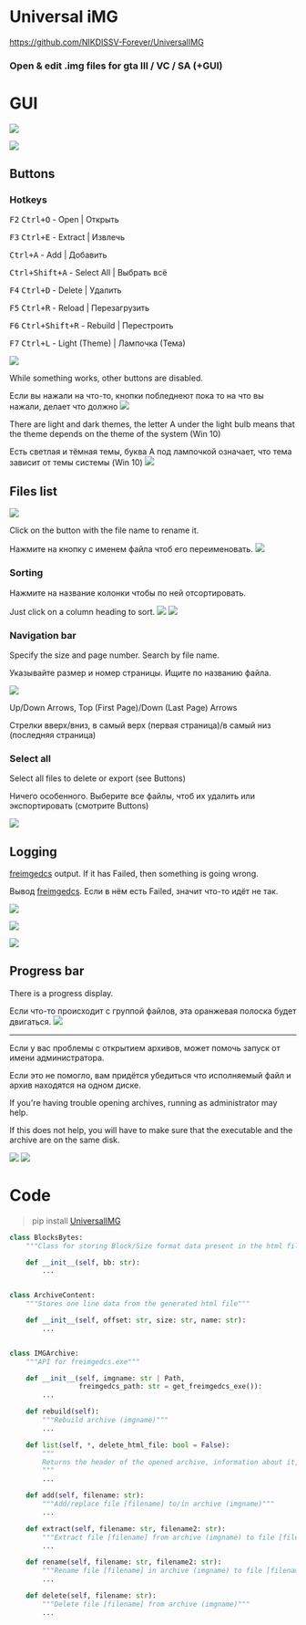 # Universal iMG

https://github.com/NIKDISSV-Forever/UniversalIMG

### Open & edit .img files for gta III / VC / SA (+GUI)

# GUI

![](https://github.com/NIKDISSV-Forever/UniversalIMG/raw/main/screenshots/main.png)

![](https://github.com/NIKDISSV-Forever/UniversalIMG/raw/main/screenshots/1.png)

## Buttons

### Hotkeys

<kbd>F2</kbd> <kbd>Ctrl+O</kbd> - Open | Открыть

<kbd>F3</kbd> <kbd>Ctrl+E</kbd> - Extract | Извлечь

<kbd>Ctrl+A</kbd> - Add | Добавить

<kbd>Ctrl+Shift+A</kbd> - Select All | Выбрать всё

<kbd>F4</kbd> <kbd>Ctrl+D</kbd> - Delete | Удалить

<kbd>F5</kbd> <kbd>Ctrl+R</kbd> - Reload | Перезагрузить

<kbd>F6</kbd> <kbd>Ctrl+Shift+R</kbd> - Rebuild | Перестроить

<kbd>F7</kbd> <kbd>Ctrl+L</kbd> - Light (Theme) | Лампочка (Тема)

![](https://github.com/NIKDISSV-Forever/UniversalIMG/raw/main/screenshots/4.png)

While something works, other buttons are disabled.

Если вы нажали на что-то, кнопки побледнеют пока то на что вы нажали, делает что должно
![](https://github.com/NIKDISSV-Forever/UniversalIMG/raw/main/screenshots/8.png)

There are light and dark themes, the letter A under the light bulb means that the theme depends on the theme of the
system (Win 10)

Есть светлая и тёмная темы, буква A под лампочкой означает, что тема зависит от темы системы (Win 10)
![](https://github.com/NIKDISSV-Forever/UniversalIMG/raw/main/screenshots/14.png)

## Files list

![](https://github.com/NIKDISSV-Forever/UniversalIMG/raw/main/screenshots/10.png)

Click on the button with the file name to rename it.

Нажмите на кнопку с именем файла чтоб его переименовать.
![](https://github.com/NIKDISSV-Forever/UniversalIMG/raw/main/screenshots/12.png)

### Sorting

Нажмите на название колонки чтобы по ней отсортировать.

Just click on a column heading to sort.
![](https://github.com/NIKDISSV-Forever/UniversalIMG/raw/main/screenshots/2.png)
![](https://github.com/NIKDISSV-Forever/UniversalIMG/raw/main/screenshots/11.png)

### Navigation bar

Specify the size and page number. Search by file name.

Указывайте размер и номер страницы. Ищите по названию файла.

![](https://github.com/NIKDISSV-Forever/UniversalIMG/raw/main/screenshots/9.png)

Up/Down Arrows, Top (First Page)/Down (Last Page) Arrows

Стрелки вверх/вниз, в самый верх (первая страница)/в самый низ (последняя страница)

### Select all

Select all files to delete or export (see Buttons)

Ничего особенного. Выберите все файлы, чтоб их удалить или экспортировать (смотрите Buttons)

![](https://github.com/NIKDISSV-Forever/UniversalIMG/raw/main/screenshots/3.png)

## Logging

[freimgedcs](https://code.google.com/archive/p/freimgedcs) output. If it has Failed, then something is going wrong.

Вывод [freimgedcs](https://code.google.com/archive/p/freimgedcs). Если в нём есть Failed, значит что-то идёт не так.

![](https://github.com/NIKDISSV-Forever/UniversalIMG/raw/main/screenshots/5.png)

![](https://github.com/NIKDISSV-Forever/UniversalIMG/raw/main/screenshots/6.png)

![](https://github.com/NIKDISSV-Forever/UniversalIMG/raw/main/screenshots/13.png)

## Progress bar

There is a progress display.

Если что-то происходит с группой файлов, эта оранжевая полоска будет двигаться.
![](https://github.com/NIKDISSV-Forever/UniversalIMG/raw/main/screenshots/7.png)

---

Если у вас проблемы с открытием архивов, может помочь запуск от имени администратора.

Если это не помогло, вам придётся убедиться что исполняемый файл и архив находятся на одном диске.

If you're having trouble opening archives, running as administrator may help.

If this does not help, you will have to make sure that the executable and the archive are on the same disk.

![](https://github.com/NIKDISSV-Forever/UniversalIMG/raw/main/screenshots/error.png)
![](https://github.com/NIKDISSV-Forever/UniversalIMG/raw/main/screenshots/fixed_error.png)

# Code

> pip install [UniversalIMG](https://pypi.org/project/UniversalIMG)

```python
class BlocksBytes:
    """Class for storing Block/Size format data present in the html file generated by the -lst command"""

    def __init__(self, bb: str):
        ...


class ArchiveContent:
    """Stores one line data from the generated html file"""

    def __init__(self, offset: str, size: str, name: str):
        ...


class IMGArchive:
    """API for freimgedcs.exe"""

    def __init__(self, imgname: str | Path,
                 freimgedcs_path: str = get_freimgedcs_exe()):
        ...

    def rebuild(self):
        """Rebuild archive (imgname)"""
        ...

    def list(self, *, delete_html_file: bool = False):
        """
        Returns the header of the opened archive, information about it, and a list of files of the class ArchiveContent
        """
        ...

    def add(self, filename: str):
        """Add/replace file [filename] to/in archive (imgname)"""
        ...

    def extract(self, filename: str, filename2: str):
        """Extract file [filename] from archive (imgname) to file [filename2]"""
        ...

    def rename(self, filename: str, filename2: str):
        """Rename file [filename] in archive (imgname) to file [filename2]"""
        ...

    def delete(self, filename: str):
        """Delete file [filename] from archive (imgname)"""
        ...
```
